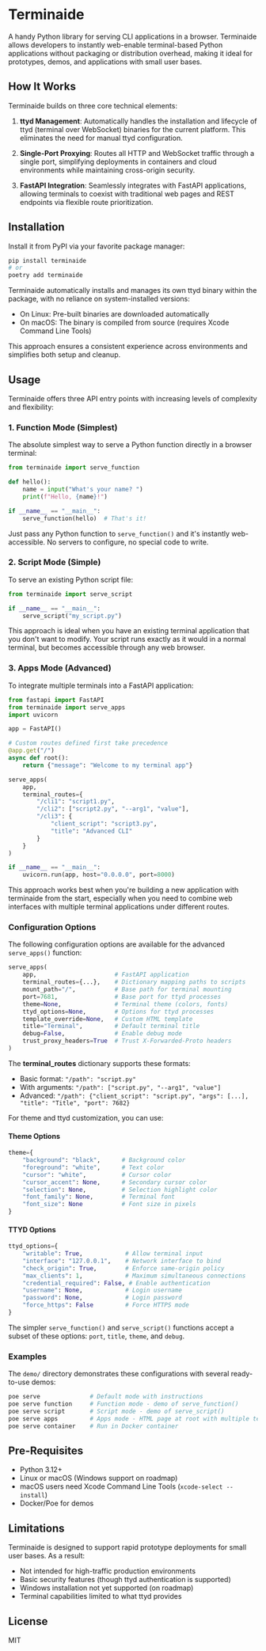 # Terminaide

A handy Python library for serving CLI applications in a browser. Terminaide allows developers to instantly web-enable terminal-based Python applications without packaging or distribution overhead, making it ideal for prototypes, demos, and applications with small user bases.

## How It Works

Terminaide builds on three core technical elements:

1. **ttyd Management**: Automatically handles the installation and lifecycle of ttyd (terminal over WebSocket) binaries for the current platform. This eliminates the need for manual ttyd configuration.

2. **Single-Port Proxying**: Routes all HTTP and WebSocket traffic through a single port, simplifying deployments in containers and cloud environments while maintaining cross-origin security.

3. **FastAPI Integration**: Seamlessly integrates with FastAPI applications, allowing terminals to coexist with traditional web pages and REST endpoints via flexible route prioritization.

## Installation

Install it from PyPI via your favorite package manager:

```bash
pip install terminaide
# or
poetry add terminaide
```

Terminaide automatically installs and manages its own ttyd binary within the package, with no reliance on system-installed versions:

- On Linux: Pre-built binaries are downloaded automatically
- On macOS: The binary is compiled from source (requires Xcode Command Line Tools)

This approach ensures a consistent experience across environments and simplifies both setup and cleanup.

## Usage

Terminaide offers three API entry points with increasing levels of complexity and flexibility:

### 1. Function Mode (Simplest)

The absolute simplest way to serve a Python function directly in a browser terminal:

```python
from terminaide import serve_function

def hello():
    name = input("What's your name? ")
    print(f"Hello, {name}!")

if __name__ == "__main__":
    serve_function(hello)  # That's it!
```

Just pass any Python function to `serve_function()` and it's instantly web-accessible. No servers to configure, no special code to write.

### 2. Script Mode (Simple)

To serve an existing Python script file:

```python
from terminaide import serve_script

if __name__ == "__main__":
    serve_script("my_script.py")
```

This approach is ideal when you have an existing terminal application that you don't want to modify. Your script runs exactly as it would in a normal terminal, but becomes accessible through any web browser.

### 3. Apps Mode (Advanced)

To integrate multiple terminals into a FastAPI application:

```python
from fastapi import FastAPI
from terminaide import serve_apps
import uvicorn

app = FastAPI()

# Custom routes defined first take precedence
@app.get("/")
async def root():
    return {"message": "Welcome to my terminal app"}

serve_apps(
    app,
    terminal_routes={
        "/cli1": "script1.py",
        "/cli2": ["script2.py", "--arg1", "value"],
        "/cli3": {
            "client_script": "script3.py",
            "title": "Advanced CLI"
        }
    }
)

if __name__ == "__main__":
    uvicorn.run(app, host="0.0.0.0", port=8000)
```

This approach works best when you're building a new application with terminaide from the start, especially when you need to combine web interfaces with multiple terminal applications under different routes.

### Configuration Options

The following configuration options are available for the advanced `serve_apps()` function:

```python
serve_apps(
    app,                      # FastAPI application
    terminal_routes={...},    # Dictionary mapping paths to scripts
    mount_path="/",           # Base path for terminal mounting
    port=7681,                # Base port for ttyd processes
    theme=None,               # Terminal theme (colors, fonts)
    ttyd_options=None,        # Options for ttyd processes
    template_override=None,   # Custom HTML template
    title="Terminal",         # Default terminal title
    debug=False,              # Enable debug mode
    trust_proxy_headers=True  # Trust X-Forwarded-Proto headers
)
```

The **terminal_routes** dictionary supports these formats:

- Basic format: `"/path": "script.py"`
- With arguments: `"/path": ["script.py", "--arg1", "value"]`
- Advanced: `"/path": {"client_script": "script.py", "args": [...], "title": "Title", "port": 7682}`

For theme and ttyd customization, you can use:

#### Theme Options

```python
theme={
    "background": "black",      # Background color
    "foreground": "white",      # Text color
    "cursor": "white",          # Cursor color
    "cursor_accent": None,      # Secondary cursor color
    "selection": None,          # Selection highlight color
    "font_family": None,        # Terminal font
    "font_size": None           # Font size in pixels
}
```

#### TTYD Options

```python
ttyd_options={
    "writable": True,            # Allow terminal input
    "interface": "127.0.0.1",    # Network interface to bind
    "check_origin": True,        # Enforce same-origin policy
    "max_clients": 1,            # Maximum simultaneous connections
    "credential_required": False, # Enable authentication
    "username": None,            # Login username
    "password": None,            # Login password
    "force_https": False         # Force HTTPS mode
}
```

The simpler `serve_function()` and `serve_script()` functions accept a subset of these options: `port`, `title`, `theme`, and `debug`.

### Examples

The `demo/` directory demonstrates these configurations with several ready-to-use demos:

```bash
poe serve              # Default mode with instructions
poe serve function     # Function mode - demo of serve_function()
poe serve script       # Script mode - demo of serve_script()
poe serve apps         # Apps mode - HTML page at root with multiple terminals
poe serve container    # Run in Docker container
```

## Pre-Requisites

- Python 3.12+
- Linux or macOS (Windows support on roadmap)
- macOS users need Xcode Command Line Tools (`xcode-select --install`)
- Docker/Poe for demos

## Limitations

Terminaide is designed to support rapid prototype deployments for small user bases. As a result:

- Not intended for high-traffic production environments
- Basic security features (though ttyd authentication is supported)
- Windows installation not yet supported (on roadmap)
- Terminal capabilities limited to what ttyd provides

## License

MIT